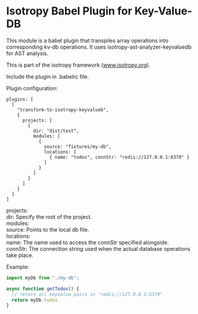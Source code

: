 Isotropy Babel Plugin for Key-Value-DB
======================================
This module is a babel plugin that transpiles array operations into
corresponding kv-db operations.
It uses isotropy-ast-analyzer-keyvaluedb for AST analysis.

This is part of the isotropy framework (www.isotropy.org).

Include the plugin in .babelrc file.

Plugin configuration:
```
plugins: [
  [
    "transform-to-isotropy-keyvalueb",
    {
      projects: [
        {
          dir: "dist/test",
          modules: [
            {
              source: "fixtures/my-db",
              locations: [
                { name: "todos", connStr: "redis://127.0.0.1:6379" }
              ]
            }
          ]
        }
      ]
    }
  ]
]
```
projects:  
dir: Specify the root of the project.  
modules:  
source: Points to the local db file.  
locations:  
name: The name used to access the connStr specified alongside.  
connStr: The connection string used when the actual database operations take place.  

Example:
```javascript
import myDb from "./my-db";

async function getTodos() {
  // return all keyvalue pairs in "redis://127.0.0.1:6379"
  return myDb.todos
}
```
